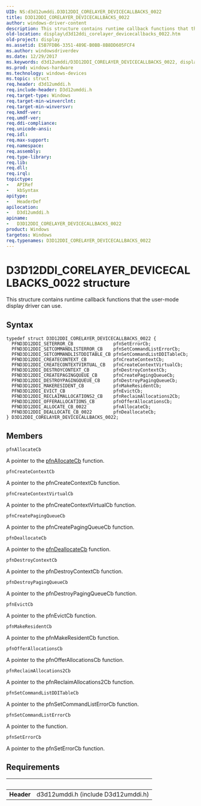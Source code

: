 ```yaml
---
UID: NS:d3d12umddi.D3D12DDI_CORELAYER_DEVICECALLBACKS_0022
title: D3D12DDI_CORELAYER_DEVICECALLBACKS_0022
author: windows-driver-content
description: This structure contains runtime callback functions that the user-mode display driver can use.
old-location: display\d3d12ddi_corelayer_devicecallbacks_0022.htm
old-project: display
ms.assetid: E5B7FDB6-3351-489E-B0BB-8B8DD605FCF4
ms.author: windowsdriverdev
ms.date: 12/29/2017
ms.keywords: d3d12umddi/D3D12DDI_CORELAYER_DEVICECALLBACKS_0022, display.d3d12ddi_corelayer_devicecallbacks_0022, D3D12DDI_CORELAYER_DEVICECALLBACKS_0022 structure [Display Devices], D3D12DDI_CORELAYER_DEVICECALLBACKS_0022
ms.prod: windows-hardware
ms.technology: windows-devices
ms.topic: struct
req.header: d3d12umddi.h
req.include-header: D3d12umddi.h
req.target-type: Windows
req.target-min-winverclnt: 
req.target-min-winversvr: 
req.kmdf-ver: 
req.umdf-ver: 
req.ddi-compliance: 
req.unicode-ansi: 
req.idl: 
req.max-support: 
req.namespace: 
req.assembly: 
req.type-library: 
req.lib: 
req.dll: 
req.irql: 
topictype:
-	APIRef
-	kbSyntax
apitype:
-	HeaderDef
apilocation:
-	D3d12umddi.h
apiname:
-	D3D12DDI_CORELAYER_DEVICECALLBACKS_0022
product: Windows
targetos: Windows
req.typenames: D3D12DDI_CORELAYER_DEVICECALLBACKS_0022
---
```


# D3D12DDI_CORELAYER_DEVICECALLBACKS_0022 structure
This structure contains runtime callback functions that the user-mode display driver can use.

## Syntax
````
typedef struct D3D12DDI_CORELAYER_DEVICECALLBACKS_0022 {
  PFND3D12DDI_SETERROR_CB               pfnSetErrorCb;
  PFND3D12DDI_SETCOMMANDLISTERROR_CB    pfnSetCommandListErrorCb;
  PFND3D12DDI_SETCOMMANDLISTDDITABLE_CB pfnSetCommandListDDITableCb;
  PFND3D12DDI_CREATECONTEXT_CB          pfnCreateContextCb;
  PFND3D12DDI_CREATECONTEXTVIRTUAL_CB   pfnCreateContextVirtualCb;
  PFND3D12DDI_DESTROYCONTEXT_CB         pfnDestroyContextCb;
  PFND3D12DDI_CREATEPAGINGQUEUE_CB      pfnCreatePagingQueueCb;
  PFND3D12DDI_DESTROYPAGINGQUEUE_CB     pfnDestroyPagingQueueCb;
  PFND3D12DDI_MAKERESIDENT_CB           pfnMakeResidentCb;
  PFND3D12DDI_EVICT_CB                  pfnEvictCb;
  PFND3D12DDI_RECLAIMALLOCATIONS2_CB    pfnReclaimAllocations2Cb;
  PFND3D12DDI_OFFERALLOCATIONS_CB       pfnOfferAllocationsCb;
  PFND3D12DDI_ALLOCATE_CB_0022          pfnAllocateCb;
  PFND3D12DDI_DEALLOCATE_CB_0022        pfnDeallocateCb;
} D3D12DDI_CORELAYER_DEVICECALLBACKS_0022;
````

## Members


`pfnAllocateCb`

A pointer to the <a href="..\d3d12umddi\nc-d3d12umddi-pfnd3d12ddi_allocate_cb_0022.md">pfnAllocateCb</a> function.

`pfnCreateContextCb`

A pointer to the pfnCreateContextCb function.

`pfnCreateContextVirtualCb`

A pointer to the pfnCreateContextVirtualCb function.

`pfnCreatePagingQueueCb`

A pointer to the pfnCreatePagingQueueCb function.

`pfnDeallocateCb`

A pointer to the <a href="..\d3d12umddi\nc-d3d12umddi-pfnd3d12ddi_deallocate_cb_0022.md">pfnDeallocateCb</a> function.

`pfnDestroyContextCb`

A pointer to the pfnDestroyContextCb function.

`pfnDestroyPagingQueueCb`

A pointer to the pfnDestroyPagingQueueCb function.

`pfnEvictCb`

A pointer to the pfnEvictCb function.

`pfnMakeResidentCb`

A pointer to the pfnMakeResidentCb function.

`pfnOfferAllocationsCb`

A pointer to the pfnOfferAllocationsCb function.

`pfnReclaimAllocations2Cb`

A pointer to the pfnReclaimAllocations2Cb function.

`pfnSetCommandListDDITableCb`

A pointer to the pfnSetCommandListErrorCb function.

`pfnSetCommandListErrorCb`

A pointer to the function.

`pfnSetErrorCb`

A pointer to the pfnSetErrorCb function.


## Requirements
| &nbsp; | &nbsp; |
| ---- |:---- |
| **Header** | d3d12umddi.h (include D3d12umddi.h) |